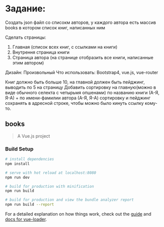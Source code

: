 # Задание:
Создать json файл со списокм авторов, у каждого автора есть массив books в котором список книг, написанных ним

Сделать страницы: 
1. Главная (список всех книг, с ссылками на книги)
2. Внутрення страница книги
3. Страница автора (на странице отобразить все книги, написанные этим автором)

Дизайн: Произвольный 
Что использовать: Bootstrap4, vue.js, vue-router

Книг должно быть больше 10, на главной должен быть пейджинг, выводить по 5 на страницу 
Добавить сортировку на главную(можно в виде обычного селекта с четырьмя опшенами) по названию книги (А-Я, Я-А) + по имени-фамилии автора (А-Я, Я-А) сортировку и пейджинг сохранять в адресной строке, чтобы можно было кинуть ссылку кому-то.

## books

> A Vue.js project

### Build Setup

``` bash
# install dependencies
npm install

# serve with hot reload at localhost:8080
npm run dev

# build for production with minification
npm run build

# build for production and view the bundle analyzer report
npm run build --report
```

For a detailed explanation on how things work, check out the [guide](http://vuejs-templates.github.io/webpack/) and [docs for vue-loader](http://vuejs.github.io/vue-loader).
